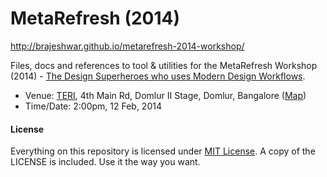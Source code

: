 # MetaRefresh (2014)

http://brajeshwar.github.io/metarefresh-2014-workshop/

Files, docs and references to tool & utilities for the MetaRefresh Workshop (2014) - [The Design Superheroes who uses Modern Design Workflows](https://metarefresh.in/2014/workshops#952-the-design-superheroes-who-uses-modern-design-work).

* Venue: [TERI](http://www.teriin.org), 4th Main Rd, Domlur II Stage, Domlur, Bangalore ([Map](http://goo.gl/maps/E7Pfj))
* Time/Date: 2:00pm, 12 Feb, 2014

#### License

Everything on this repository is licensed under [MIT License](http://opensource.org/licenses/MIT). A copy of the LICENSE is included. Use it the way you want.